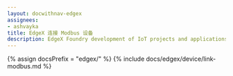 ```yaml
---
layout: docwithnav-edgex
assignees:
- ashvayka
title: EdgeX 连接 Modbus 设备
description: EdgeX Foundry development of IoT projects and applications.
---
```


{% assign docsPrefix = "edgex/" %}
{% include docs/edgex/device/link-modbus.md %}

